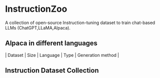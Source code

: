 # InstructionZoo

A collection of open-source Instruction-tuning dataset to train chat-based LLMs (ChatGPT,LLaMA,Alpaca).


## Alpaca in different languages

| Dataset | Size | Language | Type | Generation method |

## Instruction Dataset Collection
